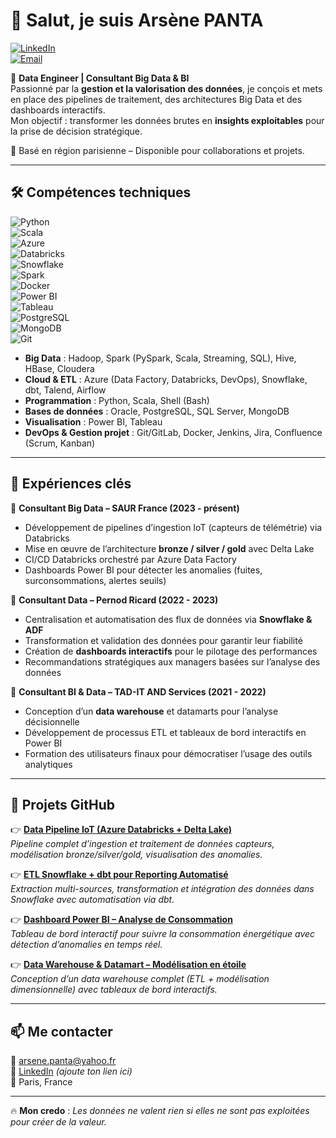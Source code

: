 # 👋 Salut, je suis Arsène PANTA  

[![LinkedIn](https://img.shields.io/badge/LinkedIn-Connect-blue?logo=linkedin)](#)  
[![Email](https://img.shields.io/badge/Email-Contact-red?logo=gmail)](mailto:arsene.panta@yahoo.fr)  

🚀 **Data Engineer | Consultant Big Data & BI**  
Passionné par la **gestion et la valorisation des données**, je conçois et mets en place des pipelines de traitement, des architectures Big Data et des dashboards interactifs.  
Mon objectif : transformer les données brutes en **insights exploitables** pour la prise de décision stratégique.  

📍 Basé en région parisienne – Disponible pour collaborations et projets.  

---

## 🛠️ Compétences techniques  

![Python](https://img.shields.io/badge/Python-3776AB?logo=python&logoColor=white)  
![Scala](https://img.shields.io/badge/Scala-DC322F?logo=scala&logoColor=white)  
![Azure](https://img.shields.io/badge/Azure-0078D4?logo=microsoft-azure&logoColor=white)  
![Databricks](https://img.shields.io/badge/Databricks-FF3621?logo=databricks&logoColor=white)  
![Snowflake](https://img.shields.io/badge/Snowflake-29B5E8?logo=snowflake&logoColor=white)  
![Spark](https://img.shields.io/badge/Apache%20Spark-E25A1C?logo=apachespark&logoColor=white)  
![Docker](https://img.shields.io/badge/Docker-2496ED?logo=docker&logoColor=white)  
![Power BI](https://img.shields.io/badge/Power%20BI-F2C811?logo=powerbi&logoColor=black)  
![Tableau](https://img.shields.io/badge/Tableau-E97627?logo=tableau&logoColor=white)  
![PostgreSQL](https://img.shields.io/badge/PostgreSQL-336791?logo=postgresql&logoColor=white)  
![MongoDB](https://img.shields.io/badge/MongoDB-47A248?logo=mongodb&logoColor=white)  
![Git](https://img.shields.io/badge/Git-F05032?logo=git&logoColor=white)  

- **Big Data** : Hadoop, Spark (PySpark, Scala, Streaming, SQL), Hive, HBase, Cloudera  
- **Cloud & ETL** : Azure (Data Factory, Databricks, DevOps), Snowflake, dbt, Talend, Airflow  
- **Programmation** : Python, Scala, Shell (Bash)  
- **Bases de données** : Oracle, PostgreSQL, SQL Server, MongoDB  
- **Visualisation** : Power BI, Tableau  
- **DevOps & Gestion projet** : Git/GitLab, Docker, Jenkins, Jira, Confluence (Scrum, Kanban)  

---

## 💼 Expériences clés  

🔹 **Consultant Big Data – SAUR France (2023 - présent)**  
- Développement de pipelines d’ingestion IoT (capteurs de télémétrie) via Databricks  
- Mise en œuvre de l’architecture **bronze / silver / gold** avec Delta Lake  
- CI/CD Databricks orchestré par Azure Data Factory  
- Dashboards Power BI pour détecter les anomalies (fuites, surconsommations, alertes seuils)  

🔹 **Consultant Data – Pernod Ricard (2022 - 2023)**  
- Centralisation et automatisation des flux de données via **Snowflake & ADF**  
- Transformation et validation des données pour garantir leur fiabilité  
- Création de **dashboards interactifs** pour le pilotage des performances  
- Recommandations stratégiques aux managers basées sur l’analyse des données  

🔹 **Consultant BI & Data – TAD-IT AND Services (2021 - 2022)**  
- Conception d’un **data warehouse** et datamarts pour l’analyse décisionnelle  
- Développement de processus ETL et tableaux de bord interactifs en Power BI  
- Formation des utilisateurs finaux pour démocratiser l’usage des outils analytiques  

---

## 📂 Projets GitHub  

👉 [**Data Pipeline IoT (Azure Databricks + Delta Lake)**](#)  
*Pipeline complet d’ingestion et traitement de données capteurs, modélisation bronze/silver/gold, visualisation des anomalies.*  

👉 [**ETL Snowflake + dbt pour Reporting Automatisé**](#)  
*Extraction multi-sources, transformation et intégration des données dans Snowflake avec automatisation via dbt.*  

👉 [**Dashboard Power BI – Analyse de Consommation**](#)  
*Tableau de bord interactif pour suivre la consommation énergétique avec détection d’anomalies en temps réel.*  

👉 [**Data Warehouse & Datamart – Modélisation en étoile**](#)  
*Conception d’un data warehouse complet (ETL + modélisation dimensionnelle) avec tableaux de bord interactifs.*  

---

## 📫 Me contacter  

📧 [arsene.panta@yahoo.fr](mailto:arsene.panta@yahoo.fr)  
💼 [LinkedIn](#) *(ajoute ton lien ici)*  
📍 Paris, France  

---

🔥 **Mon credo** : *Les données ne valent rien si elles ne sont pas exploitées pour créer de la valeur.*  
